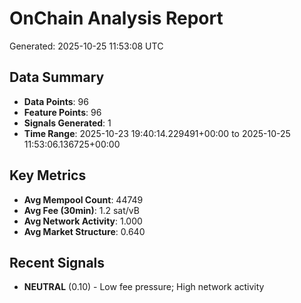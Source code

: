 # OnChain Analysis Report
Generated: 2025-10-25 11:53:08 UTC

## Data Summary
- **Data Points**: 96
- **Feature Points**: 96
- **Signals Generated**: 1
- **Time Range**: 2025-10-23 19:40:14.229491+00:00 to 2025-10-25 11:53:06.136725+00:00

## Key Metrics
- **Avg Mempool Count**: 44749
- **Avg Fee (30min)**: 1.2 sat/vB
- **Avg Network Activity**: 1.000
- **Avg Market Structure**: 0.640

## Recent Signals
- **NEUTRAL** (0.10) - Low fee pressure; High network activity

